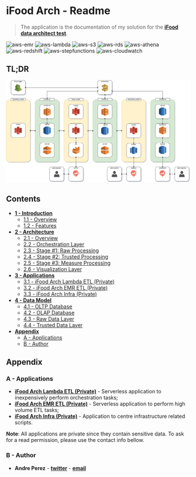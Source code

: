 # iFood Arch - Readme

> The application is the documentation of my solution for the **[iFood data architect test](https://github.com/ifood/ifood-data-architect-test)**.

![aws-emr](https://img.shields.io/badge/aws-emr-blue)
![aws-lambda](https://img.shields.io/badge/aws-lambda-blue)
![aws-s3](https://img.shields.io/badge/aws-s3-red)
![aws-rds](https://img.shields.io/badge/aws-rds-red)
![aws-athena](https://img.shields.io/badge/aws-athena-green)
![aws-redshift](https://img.shields.io/badge/aws-redshift-green)
![aws-stepfunctions](https://img.shields.io/badge/aws-stepfunctions-yellow)
![aws-cloudwatch](https://img.shields.io/badge/aws-cloudwatch-yellow)

## TL;DR

![ifood-arch](media/ifood-arch.png)

## Contents

- [**1 - Introduction**](chapters/1-Introduction.md)
  - [1.1 - Overview](chapters/1-Introduction.md#11---overview)
  - [1.2 - Features](chapters/1-Introduction.md#12---features)
- [**2 - Architecture**](chapters/2-Architecture.md)
  - [2.1 - Overview](chapters/2-Architecture.md#21---overview)
  - [2.2 - Orchestration Layer](chapters/2-Architecture.md#22---orchestration-layer)
  - [2.3 - Stage #1: Raw Processing](chapters/2-Architecture.md#23---stage-1-raw-processing)
  - [2.4 - Stage #2: Trusted Processing](chapters/2-Architecture.md#24---stage-2-trusted-processing)
  - [2.5 - Stage #3: Measure Processing](chapters/2-Architecture.md#25---stage-3-measure-processing)
  - [2.6 - Visualization Layer](chapters/2-Architecture.md#26---visualization-layer)
- [**3 - Applications**](chapters/3-Applications.md)
  - [3.1 - iFood Arch Lambda ETL (Private)](chapters/3-Applications.md#31---ifood-arch-lambda-etl)
  - [3.2 - iFood Arch EMR ETL (Private)](chapters/3-Applications.md#32---ifood-arch-emr-etl)
  - [3.3 - iFood Arch Infra (Private)](chapters/3-Applications.md#33---ifood-arch-infra)
- [**4 - Data Model**](chapters/4-DataModel.md)
  - [4.1 - OLTP Database](chapters/4-DataModel.md#41---oltp-database)
  - [4.2 - OLAP Database](chapters/4-DataModel.md#42---olap-database)
  - [4.3 - Raw Data Layer](chapters/4-DataModel.md#43---raw-data-layer)
  - [4.4 - Trusted Data Layer](chapters/4-DataModel.md#44---trusted-data-layer)
- [**Appendix**](#appendix)
  - [A - Applications](#a---applications)
  - [B - Author](#b---authors)

## <a></a>Appendix

### <a></a>A - Applications

  - **[iFood Arch Lambda ETL (Private)](https://github.com/andre-marcos-perez/ifood-arch-lambda-etl)** - Serverless application to inexpensively perform orchestration tasks;
  - **[iFood Arch EMR ETL (Private)](https://github.com/andre-marcos-perez/ifood-arch-emr-etl)** - Serverless application to perform high volume ETL tasks;
  - **[iFood Arch Infra (Private)](https://github.com/andre-marcos-perez/ifood-arch-infra)** - Application to centre infrastructure related scripts.
  
**Note**: All applications are private since they contain sensitive data. To ask for a read permission, please use the contact info bellow.

### <a></a>B - Author

- **Andre Perez** - **[twitter](https://twitter.com/dekoperez)** - **[email](mailto:andre.marcos.perez@gmail.com)**
